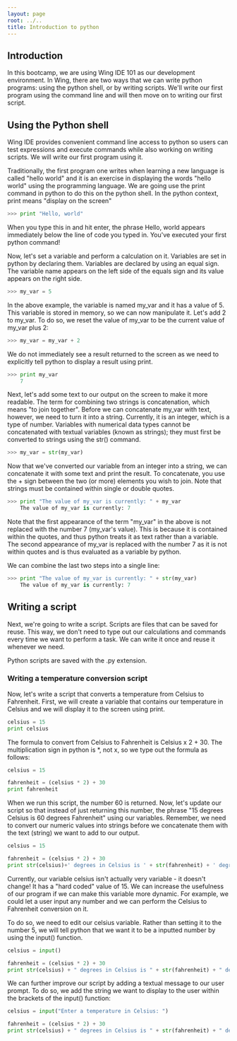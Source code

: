 ```yaml
---
layout: page
root: ../..
title: Introduction to python
---
```

## Introduction
In this bootcamp, we are using Wing IDE 101 as our development environment. In Wing, there are two ways that we can write python programs: using the python shell, or by  writing scripts. We'll write our first program using the command line and will then move on to writing our first script. 

## Using the Python shell
Wing IDE provides convenient command line access to python so users can test expressions and execute commands while also working on writing scripts. We will write our first program using it.

Traditionally, the first program one writes when learning a new language is called "hello world" and it is an exercise in displaying the words "hello world" using the programming language. We are going use the print command in python to do this on the python shell. In the python context, print means "display on the screen"

~~~python
>>> print "Hello, world"
~~~

When you type this in and hit enter, the phrase Hello, world appears immediately below the line of code you typed in. You've executed your first python command!

Now, let's set a variable and perform a calculation on it. Variables are set in python by declaring them. Variables are declared by using an equal sign. The variable name appears on the left side of the equals sign and its value appears on the right side. 

~~~python
>>> my_var = 5
~~~

In the above example, the variable is named my_var and it has a value of 5. This variable is stored in memory, so we can now manipulate it. Let's add 2 to my_var. To do so, we reset the value of my_var to be the current value of my_var plus 2:

~~~python
>>> my_var = my_var + 2
~~~

We do not immediately see a result returned to the screen as we need to explicitly tell python to display a result using print.

~~~ python
>>> print my_var
    7    
~~~

Next, let's add some text to our output on the screen to make it more readable. The term for combining two strings is concatenation, which means "to join together". Before we can concatenate my_var with text, however, we need to turn it into a string. Currently, it is an integer, which is a type of number. Variables with numerical data types cannot be concatenated with textual variables (known as strings); they must first be converted to strings using the str() command.

~~~ python
>>> my_var = str(my_var)
~~~

Now that we've converted our variable from an integer into a string, we can concatenate it with some text and print the result. To concatenate, you use the + sign between the two (or more) elements you wish to join. Note that strings must be contained within single or double quotes.

~~~python
>>> print "The value of my_var is currently: " + my_var
    The value of my_var is currently: 7
~~~
Note that the first appearance of the term "my_var" in the above is not replaced with the number 7 (my_var's value). This is because it is contained within the quotes, and thus python treats it as text rather than a variable. The second appearance of my_var is replaced with the number 7 as it is not within quotes and is thus evaluated as a variable by python.

We can combine the last two steps into a single line:

~~~python
>>> print "The value of my_var is currently: " + str(my_var)
    The value of my_var is currently: 7
~~~

## Writing a script
Next, we're going to write a script. Scripts are files that can be saved for reuse. This way, we don't need to type out our calculations and commands every time we want to perform a task. We can write it once and reuse it whenever we need.

Python scripts are saved with the .py extension.
  
### Writing a temperature conversion script
Now, let's write a script that converts a temperature from Celsius to Fahrenheit. First, we will create a variable that contains our temperature in Celsius and we will display it to the screen using print.

~~~ python
celsius = 15
print celsius
~~~
The formula to convert from Celsius to Fahrenheit is Celsius x 2 + 30. The multiplication sign in python is *, not x, so we type out the formula as follows:

~~~ python
celsius = 15

fahrenheit = (celsius * 2) + 30
print fahrenheit
~~~
When we run this script, the number 60 is returned. Now, let's update our script so that instead of just returning this number, the phrase "15 degrees Celsius is 60 degrees Fahrenheit" using our variables. Remember, we need to convert our numeric values into strings before we concatenate them with the text (string) we want to add to our output.

~~~ python
celsius = 15

fahrenheit = (celsius * 2) + 30
print str(celsius)+' degrees in Celsius is ' + str(fahrenheit) + ' degrees in Fahrenheit'
~~~

Currently, our variable celsius isn't actually very variable - it doesn't change! It has a "hard coded" value of 15. We can increase the usefulness of our program if we can make this variable more dynamic. For example, we could let a user input any number and we can perform the Celsius to Fahrenheit conversion on it.

To do so, we need to edit our celsius variable. Rather than setting it to the number 5, we will tell python that we want it to be a inputted number by using the input() function.

~~~ python
celsius = input()

fahrenheit = (celsius * 2) + 30
print str(celsius) + " degrees in Celsius is " + str(fahrenheit) + " degrees in Fahrenheit"
~~~

We can further improve our script by adding a textual message to our user prompt. To do so, we add the string we want to display to the user within the brackets of the input() function:

~~~ python
celsius = input("Enter a temperature in Celsius: ")

fahrenheit = (celsius * 2) + 30
print str(celsius) + " degrees in Celsius is " + str(fahrenheit) + " degrees in Fahrenheit"
~~~